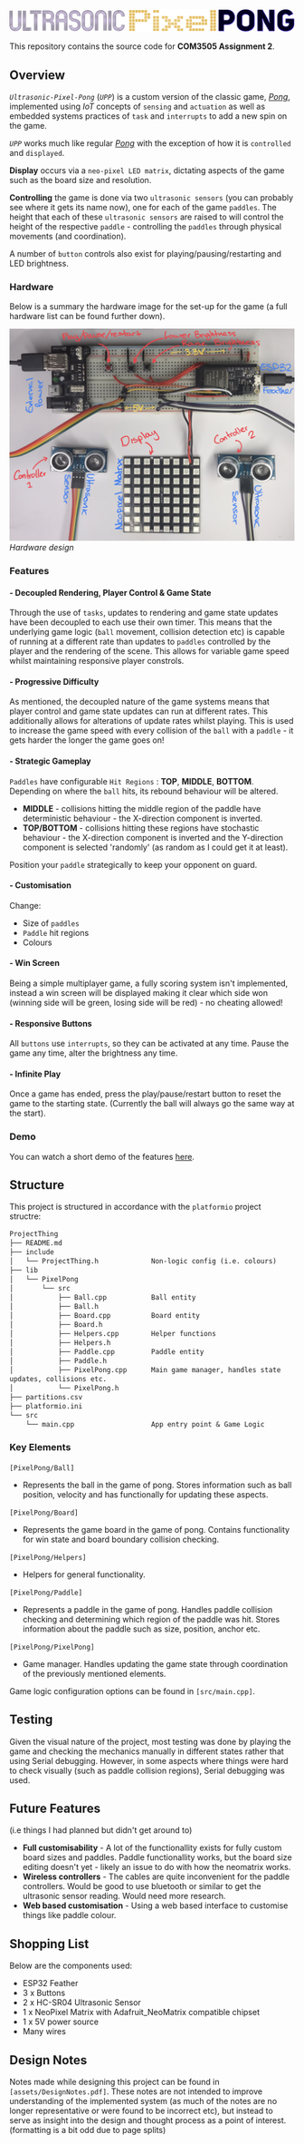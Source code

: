 ![UltrasonicPixelPong](./img/Title.png)

This repository contains the source code for **COM3505 Assignment 2**.

## Overview

*`Ultrasonic-Pixel-Pong`* (*`UPP`*) is a custom version of the classic game, *[Pong](https://en.wikipedia.org/wiki/Pong)*, implemented using *IoT* concepts of `sensing` and `actuation` as well as embedded systems practices of `task` and `interrupts` to add a new spin on the game.

*`UPP`* works much like regular  *[Pong](https://en.wikipedia.org/wiki/Pong)* with the exception of how it is `controlled` and `displayed`. 

**Display** occurs via a `neo-pixel LED matrix`, dictating aspects of the game such as the board size and resolution.

**Controlling** the game is done via two `ultrasonic sensors` (you can probably see where it gets its name now), one for each of the game `paddles`. The height that each of these `ultrasonic sensors` are raised to will control the height of the respective `paddle` - controlling the `paddles` through physical movements (and coordination).

A number of  `button` controls also exist for playing/pausing/restarting and LED brightness.

### Hardware

Below is a summary the hardware image for the set-up for the game (a full hardware list can be found further down).

![HardWare](./img/HardWare.jpg)*Hardware design*

### Features

#### - Decoupled Rendering, Player Control & Game State

Through the use of `tasks`, updates to rendering and game state updates have been decoupled to each use their own timer. This means that the underlying game logic (`ball` movement, collision detection etc) is capable of running at a different rate than updates to `paddles` controlled by the player and the rendering of the scene. This allows for variable game speed whilst maintaining responsive player constrols.

#### - Progressive Difficulty

As mentioned, the decoupled nature of the game systems means that player control and game state updates can run at different rates. This additionally allows for alterations of update rates whilst playing. This is used to increase the game speed with every collision of the `ball` with a `paddle` - it gets harder the longer the game goes on!

#### - Strategic Gameplay

`Paddles` have configurable `Hit Regions` : **TOP**, **MIDDLE**, **BOTTOM**. Depending on where the `ball` hits, its rebound behaviour will be altered.

- **MIDDLE** - collisions hitting the middle region of the paddle have deterministic behaviour - the X-direction component is inverted.
- **TOP/BOTTOM** - collisions hitting these regions have stochastic behaviour - the X-direction component is inverted and the Y-direction component is selected 'randomly' (as random as I could get it at least).

Position your `paddle` strategically to keep your opponent on guard.

#### - Customisation

Change:
- Size of `paddles`
- `Paddle` hit regions
- Colours

#### - Win Screen

Being a simple multiplayer game, a fully scoring system isn't implemented, instead a win screen will be displayed making it clear which side won (winning side will be green, losing side will be red) - no cheating allowed!

#### - Responsive Buttons

All `buttons` use `interrupts`, so they can be activated at any time. Pause the game any time, alter the brightness any time.

#### - Infinite Play

Once a game has ended, press the play/pause/restart button to reset the game to the starting state.
(Currently the ball will always go the same way at the start).

### Demo

You can watch a short demo of the features [here](https://drive.google.com/file/d/1fZmXSGXiZ2FCmuCpUtSnk7BZzE_qQBx2/view?usp=sharing).

## Structure

This project is structured in accordance with the `platformio` project structre:

```.
ProjectThing
├── README.md	
├── include
│   └── ProjectThing.h             Non-logic config (i.e. colours)
├── lib
│   └── PixelPong
│       └── src
│           ├── Ball.cpp           Ball entity
│           ├── Ball.h
│           ├── Board.cpp          Board entity
│           ├── Board.h
│           ├── Helpers.cpp        Helper functions
│           ├── Helpers.h
│           ├── Paddle.cpp         Paddle entity
│           ├── Paddle.h
│           ├── PixelPong.cpp      Main game manager, handles state updates, collisions etc.
│           └── PixelPong.h
├── partitions.csv
├── platformio.ini
└── src
    └── main.cpp                   App entry point & Game Logic
```

### Key Elements

`[PixelPong/Ball]` 

- Represents the ball in the game of pong. Stores information such as ball position, velocity and has functionally for updating these aspects.

`[PixelPong/Board]` 

- Represents the game board in the game of pong. Contains functionality for win state and board boundary collision checking.

`[PixelPong/Helpers]` 

- Helpers for general functionality.

`[PixelPong/Paddle] `

- Represents a paddle in the game of pong. Handles paddle collision checking and determining which region of the paddle was hit. Stores information about the paddle such as size, position, anchor etc.

`[PixelPong/PixelPong] `

- Game manager. Handles updating the game state through coordination of the previously mentioned elements.

Game logic configuration options can be found in `[src/main.cpp]`.

## Testing

Given the visual nature of the project, most testing was done by playing the game and checking the mechanics manually in different states rather that using Serial debugging. However, in some aspects where things were hard to check visually (such as paddle collision regions), Serial debugging was used.

## Future Features

(i.e things I had planned but didn't get around to)

- **Full customisability** - A lot of the functionallity exists for fully custom board sizes and paddles. Paddle functionallity works, but the board size editing doesn't yet - likely an issue to do with how the neomatrix works.
- **Wireless controllers** - The cables are quite inconvenient for the paddle controllers. Would be good to use bluetooth or similar to get the ultrasonic sensor reading. Would need more research.
- **Web based customisation** - Using a web based interface to customise things like paddle colour.

## Shopping List

Below are the components used:

- ESP32 Feather
- 3 x Buttons
- 2 x HC-SR04 Ultrasonic Sensor
- 1 x NeoPixel Matrix with Adafruit_NeoMatrix compatible chipset
- 1 x 5V power source
- Many wires

## Design Notes

Notes made while designing this project can be found in `[assets/DesignNotes.pdf]`. These notes are not intended to improve understanding of the implemented system (as much of the notes are no longer representative or were found to be incorrect etc), but instead to serve as insight into the design and thought process as a point of interest. (formatting is a bit odd due to page splits)

